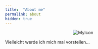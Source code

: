 ```yaml
---
title:  "About me"
permalink: about
hidden: true
---
```


<p align="center">
<img src="{{ site.baseurl }}/images/profile.jpg" class="user-image" alt="MyIcon">
</p>

Vielleicht werde ich mich mal vorstellen...